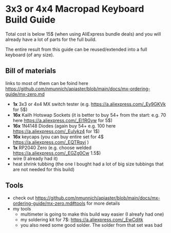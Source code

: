 
# 3x3 or 4x4 Macropad Keyboard Build Guide

Total cost is below 15$ (when using AliExpress bundle deals) and you will already have a lot of parts for the full build.

The entire result from this guide can be reused/extended into a full keyboard (of any size).

## Bill of materials
links to most of them can be foind here https://github.com/nmunnich/apiaster/blob/main/docs/mx-ordering-guide/mx-zero.md  
- **1x** 3x3 or 4x4 MX switch tester (e.g. https://a.aliexpress.com/_Ey9GKVk for 5$)
- **16x** Kailh Hotswap Sockets (it is better to buy 54+ from the start: e.g. 70 here https://a.aliexpress.com/_EI1RGyw for 5$)
- **16x** 1N4148 Diodes (again buy 54+ e.g. 100 here https://a.aliexpress.com/_EuIykz4 for 1$)
- **16x** keycaps (you can buy entire set for 4$ https://a.aliexpress.com/_EQTRqyi )
- **1x** RP2040 Zero (e.g. choose welded https://a.aliexpress.com/_EGZg0Cw 1.5$)
- wire (I already had it)
- heat shrink tubbing (the one I bought had a lot of big size tubbings that are not needed for this build)

## Tools
- check out https://github.com/nmunnich/apiaster/blob/main/docs/mx-ordering-guide/mx-zero.md#tools for more details
- my tools
  - multimeter is going to make this build way easier (I alreafy had one)
  - my soldering kit for 7$: https://a.aliexpress.com/_EwCditk
  - you also need some good solder. The solder from that set was bad
